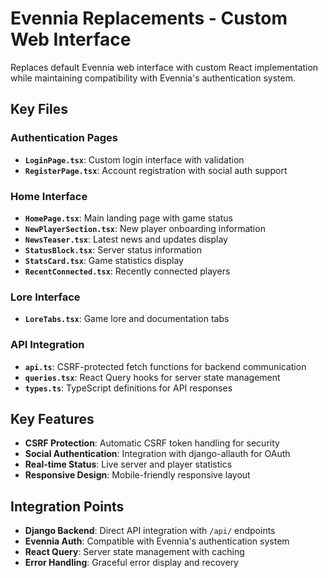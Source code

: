 # Evennia Replacements - Custom Web Interface

Replaces default Evennia web interface with custom React implementation while maintaining compatibility with Evennia's authentication system.

## Key Files

### Authentication Pages

- **`LoginPage.tsx`**: Custom login interface with validation
- **`RegisterPage.tsx`**: Account registration with social auth support

### Home Interface

- **`HomePage.tsx`**: Main landing page with game status
- **`NewPlayerSection.tsx`**: New player onboarding information
- **`NewsTeaser.tsx`**: Latest news and updates display
- **`StatusBlock.tsx`**: Server status information
- **`StatsCard.tsx`**: Game statistics display
- **`RecentConnected.tsx`**: Recently connected players

### Lore Interface

- **`LoreTabs.tsx`**: Game lore and documentation tabs

### API Integration

- **`api.ts`**: CSRF-protected fetch functions for backend communication
- **`queries.tsx`**: React Query hooks for server state management
- **`types.ts`**: TypeScript definitions for API responses

## Key Features

- **CSRF Protection**: Automatic CSRF token handling for security
- **Social Authentication**: Integration with django-allauth for OAuth
- **Real-time Status**: Live server and player statistics
- **Responsive Design**: Mobile-friendly responsive layout

## Integration Points

- **Django Backend**: Direct API integration with `/api/` endpoints
- **Evennia Auth**: Compatible with Evennia's authentication system
- **React Query**: Server state management with caching
- **Error Handling**: Graceful error display and recovery

